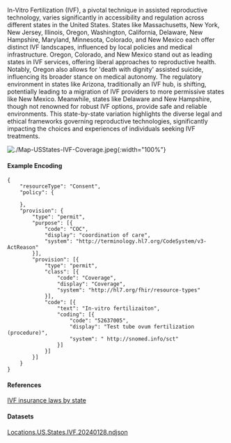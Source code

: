 
In-Vitro Fertilization (IVF), a pivotal technique in assisted reproductive technology, varies significantly in accessibility and regulation across different states in the United States. States like Massachusetts, New York, New Jersey, Illinois, Oregon, Washington, California, Delaware, New Hampshire, Maryland, Minnesota, Colorado, and New Mexico each offer distinct IVF landscapes, influenced by local policies and medical infrastructure. Oregon, Colorado, and New Mexico stand out as leading states in IVF services, offering liberal approaches to reproductive health. Notably, Oregon also allows for 'death with dignity' assisted suicide, influencing its broader stance on medical autonomy. The regulatory environment in states like Arizona, traditionally an IVF hub, is shifting, potentially leading to a migration of IVF providers to more permissive states like New Mexico. Meanwhile, states like Delaware and New Hampshire, though not renowned for robust IVF options, provide safe and reliable environments. This state-by-state variation highlights the diverse legal and ethical frameworks governing reproductive technologies, significantly impacting the choices and experiences of individuals seeking IVF treatments.

<!-- MA, NY, NJ, IL, OR, WA, CA, DE, NH, MD, MN, CO, NM (New Mexico may end up taking over the Arizona IVF market...this is my prediction. Arizona has been the IVF version of Silicon Valley--but the leadership there are pushing embryo personhood. So I am trying to sway people from Arizona even though there is this hub for IVF. I am expecting Arizona providers to move to New Mexico) Delaware and New Hampshire arent really known for having strong IVF options, but those would be safe states. 

OR, CO, and NM are the three best...

Also worth noting Oregon has death with dignity assisted suicide for residents and 'death tourism' 

No restrictions of any kind on terminations in CO, OR, or NM. Late term terminations are allowed in other states with ethics committee approvals. -->


![./Map-USStates-IVF-Coverage.jpeg](./Map-USStates-IVF-Coverage.jpeg){:width="100%"}

#### Example Encoding  

```
{ 
    "resourceType": "Consent",
    "policy": {

    },
    "provision": {
        "type": "permit",
        "purpose": [{
            "code": "COC",
            "display": "coordination of care",
            "system": "http://terminology.hl7.org/CodeSystem/v3-ActReason"
        }],
        "provision": [{
            "type": "permit",
            "class": [{
                "code": "Coverage",
                "display": "Coverage",
                "system": "http://hl7.org/fhir/resource-types"
            }],
            "code": [{
                "text": "In-vitro fertilizaiton",
                "coding": [{
                    "code": "52637005",
                    "display": "Test tube ovum fertilization (procedure)",
                    "system": " http://snomed.info/sct"
                }]
            }]
        }]
    }
}
```

#### References  
[IVF insurance laws by state](https://fertilityspace.io/blog/ivf-insurance-laws-by-state)


#### Datasets
[Locations.US.States.IVF.20240128.ndjson](Locations.US.States.IVF.20240128.ndjson)  